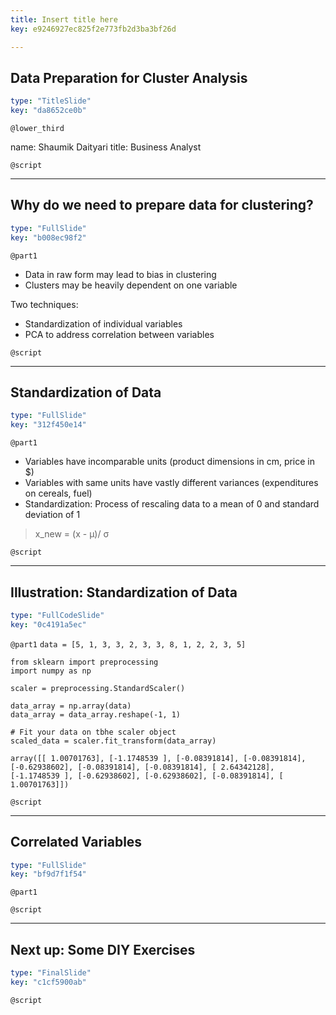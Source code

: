 ```yaml
---
title: Insert title here
key: e9246927ec825f2e773fb2d3ba3bf26d

---
```

## Data Preparation for Cluster Analysis

```yaml
type: "TitleSlide"
key: "da8652ce0b"
```

`@lower_third`

name: Shaumik Daityari
title: Business Analyst


`@script`



---
## Why do we need to prepare data for clustering?

```yaml
type: "FullSlide"
key: "b008ec98f2"
```

`@part1`
- Data in raw form may lead to bias in clustering
- Clusters may be heavily dependent on one variable

Two techniques:
- Standardization of individual variables
- PCA to address correlation between variables


`@script`



---
## Standardization of Data

```yaml
type: "FullSlide"
key: "312f450e14"
```

`@part1`
- Variables have incomparable units (product dimensions in cm, price in $)
- Variables with same units have vastly different variances (expenditures on cereals, fuel)
- Standardization: Process of rescaling data to a mean of 0 and standard deviation of 1

> x_new = (x - μ)/ σ


`@script`



---
## Illustration: Standardization of Data

```yaml
type: "FullCodeSlide"
key: "0c4191a5ec"
```

`@part1`
`data = [5, 1, 3, 3, 2, 3, 3, 8, 1, 2, 2, 3, 5]`

```
from sklearn import preprocessing
import numpy as np

scaler = preprocessing.StandardScaler()

data_array = np.array(data)
data_array = data_array.reshape(-1, 1)

# Fit your data on tbhe scaler object
scaled_data = scaler.fit_transform(data_array)
```

`array([[ 1.00701763],
       [-1.1748539 ],
       [-0.08391814],
       [-0.08391814],
       [-0.62938602],
       [-0.08391814],
       [-0.08391814],
       [ 2.64342128],
       [-1.1748539 ],
       [-0.62938602],
       [-0.62938602],
       [-0.08391814],
       [ 1.00701763]])`


`@script`



---
## Correlated Variables

```yaml
type: "FullSlide"
key: "bf9d7f1f54"
```

`@part1`



`@script`



---
## Next up: Some DIY Exercises

```yaml
type: "FinalSlide"
key: "c1cf5900ab"
```

`@script`


